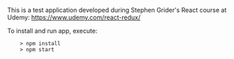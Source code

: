 This is a test application developed during Stephen Grider's React course at Udemy: https://www.udemy.com/react-redux/

To install and run app, execute: 
```
	> npm install
	> npm start
```
